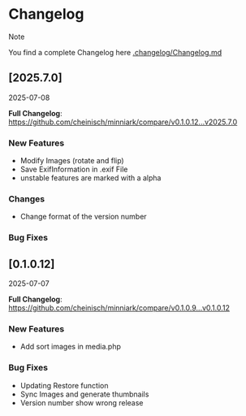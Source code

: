 # Changelog

> [!NOTE]
> You find a complete Changelog here [.changelog/Changelog.md](https://github.com/cheinisch/minniark/blob/main/.changelog/Changelog.md)

## [2025.7.0]
2025-07-08

**Full Changelog**: https://github.com/cheinisch/minniark/compare/v0.1.0.12...v2025.7.0

### New Features
- Modify Images (rotate and flip)
- Save ExifInformation in .exif File
- unstable features are marked with a alpha

### Changes
- Change format of the version number

### Bug Fixes


## [0.1.0.12]
2025-07-07

**Full Changelog**: https://github.com/cheinisch/minniark/compare/v0.1.0.9...v0.1.0.12

### New Features
- Add sort images in media.php

### Bug Fixes
- Updating Restore function
- Sync Images and generate thumbnails
- Version number show wrong release
